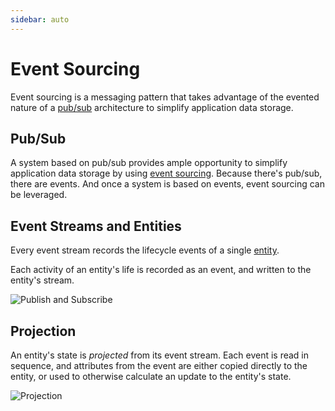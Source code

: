 ```yaml
---
sidebar: auto
---
```


# Event Sourcing

Event sourcing is a messaging pattern that takes advantage of the evented nature of a [pub/sub](./pub-sub.md) architecture to simplify application data storage.

## Pub/Sub

A system based on pub/sub provides ample opportunity to simplify application data storage by using [event sourcing](./event-sourcing.md). Because there's pub/sub, there are events. And once a system is based on events, event sourcing can be leveraged.

## Event Streams and Entities

Every event stream records the lifecycle events of a single [entity](./services/entities.md).

Each activity of an entity's life is recorded as an event, and written to the entity's stream.

![Publish and Subscribe](../images/event-stream.png)

## Projection

An entity's state is _projected_ from its event stream. Each event is read in sequence, and attributes from the event are either copied directly to the entity, or used to otherwise calculate an update to the entity's state.

![Projection](../images/projection.gif)
